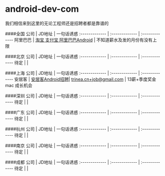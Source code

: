 android-dev-com  
==========  
我们相信来到这里的无论工程师还是招聘者都是靠谱的

####全国
公司  | JD地址 | 一句话诱惑
:------------- | :------------- | :------------- 
阿里巴巴 | [淘宝 支付宝 阿里巴巴Android](http://www.trinea.cn/jobs/alibaba-taobao-zhifubao-b2b-aliyun-jobs/) | 不知道薪水及发的月份有没有上限

####北京
公司  | JD地址 | 一句话诱惑
:------------- | :------------- | :------------- 
待定 |  | 

####上海
公司  | JD地址 | 一句话诱惑
:------------- | :------------- | :------------- 
安居客 | [安居客Android招聘](http://www.trinea.cn/jobs/anjuke-android-php-jobs/)| [trinea.cn+job@gmail.com](mailto:trinea.cn+job@gmail.com) | 13薪+季度奖金 mac 成长机会

####深圳
公司  | JD地址 | 一句话诱惑
:------------- | :------------- | :------------- 
待定 |  | 

####广东
公司  | JD地址 | 一句话诱惑
:------------- | :------------- | :------------- 
待定 |  | 

####杭州
公司  | JD地址 | 一句话诱惑
:------------- | :------------- | :------------- 
待定 |  | 

####南京
公司  | JD地址 | 一句话诱惑
:------------- | :------------- | :------------- 
待定 |  | 

####成都
公司  | JD地址 | 一句话诱惑
:------------- | :------------- | :------------- 
待定 |  | 
